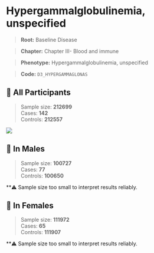 # Hypergammalglobulinemia, unspecified

> **Root:** Baseline Disease  

> **Chapter:** Chapter III- Blood and immune  

> **Phenotype:** Hypergammalglobulinemia, unspecified  

> **Code:** `D3_HYPERGAMMAGLONAS`

## 🧪 All Participants  
> Sample size: **212699**  
> Cases: **142**  
> Controls: **212557**
<img src="/Disease/Figures/ALL/Incidence/D3_HYPERGAMMAGLONAS.png"/>
<CsvTable src="/public/Disease/Data/ALL/Incidence/COX_D3_HYPERGAMMAGLONAS.csv" label="🔍 View full results" />

## 👨 In Males  
> Sample size: **100727**  
> Cases: **77**  
> Controls: **100650**

**⚠️ Sample size too small to interpret results reliably.


## 👩 In Females  
> Sample size: **111972**  
> Cases: **65**  
> Controls: **111907**

**⚠️ Sample size too small to interpret results reliably.

